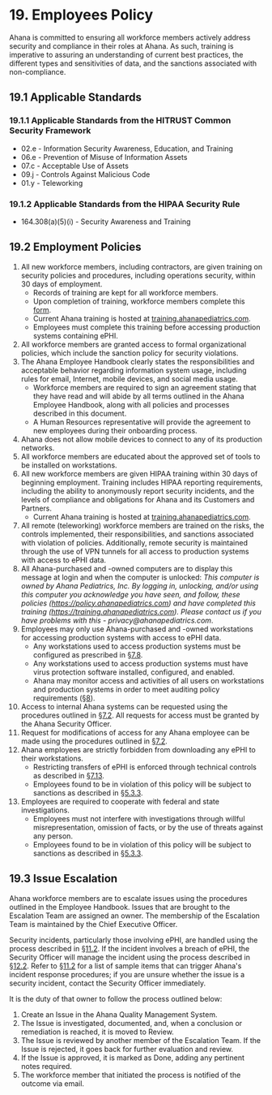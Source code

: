 # 19. Employees Policy

Ahana is committed to ensuring all workforce members actively address security and compliance in their roles at Ahana. As such, training is imperative to assuring an understanding of current best practices, the different types and sensitivities of data, and the sanctions associated with non-compliance.

## 19.1 Applicable Standards

### 19.1.1 Applicable Standards from the HITRUST Common Security Framework

- 02.e - Information Security Awareness, Education, and Training
- 06.e - Prevention of Misuse of Information Assets
- 07.c - Acceptable Use of Assets
- 09.j - Controls Against Malicious Code
- 01.y - Teleworking

### 19.1.2 Applicable Standards from the HIPAA Security Rule

- 164.308(a)(5)(i) - Security Awareness and Training

## 19.2 Employment Policies

1. All new workforce members, including contractors, are given training on security policies and procedures, including operations security, within 30 days of employment.
   - Records of training are kept for all workforce members.
   - Upon completion of training, workforce members complete this [form](https://docs.google.com/a/catalyze.io/forms/d/1bmEK3TidACj6ForBqGMaINPjIckv9ht28rtkGEQsBGs/viewform?usp=send_form).
   - Current Ahana training is hosted at [training.ahanapediatrics.com](https://training.ahanapediatrics.com/).
   - Employees must complete this training before accessing production systems containing ePHI.
2. All workforce members are granted access to formal organizational policies, which include the sanction policy for security violations.
3. The Ahana Employee Handbook clearly states the responsibilities and acceptable behavior regarding information system usage, including rules for email, Internet, mobile devices, and social media usage.
   - Workforce members are required to sign an agreement stating that they have read and will abide by all terms outlined in the Ahana Employee Handbook, along with all policies and processes described in this document.
   - A Human Resources representative will provide the agreement to new employees during their onboarding process.
4. Ahana does not allow mobile devices to connect to any of its production networks.
5. All workforce members are educated about the approved set of tools to be installed on workstations.
6. All new workforce members are given HIPAA training within 30 days of beginning employment. Training includes HIPAA reporting requirements, including the ability to anonymously report security incidents, and the levels of compliance and obligations for Ahana and its Customers and Partners.
   - Current Ahana training is hosted at [training.ahanapediatrics.com](https://training.ahanapediatrics.com/).
7. All remote (teleworking) workforce members are trained on the risks, the controls implemented, their responsibilities, and sanctions associated with violation of policies. Additionally, remote security is maintained through the use of VPN tunnels for all access to production systems with access to ePHI data.
8. All Ahana-purchased and -owned computers are to display this message at login and when the computer is unlocked: _This computer is owned by Ahana Pediatrics, Inc. By logging in, unlocking, and/or using this computer you acknowledge you have seen, and follow, these policies (https://policy.ahanapediatrics.com) and have completed this training (https://training.ahanapediatrics.com). Please contact us if you have problems with this - privacy@ahanapediatrics.com_.
9. Employees may only use Ahana-purchased and -owned workstations for accessing production systems with access to ePHI data.
   - Any workstations used to access production systems must be configured as prescribed in [§7.8](#7.8-employee-workstation-use).
   - Any workstations used to access production systems must have virus protection software installed, configured, and enabled.
   - Ahana may monitor access and activities of all users on workstations and production systems in order to meet auditing policy requirements ([§8](#8-auditing-policy)).
10. Access to internal Ahana systems can be requested using the procedures outlined in [§7.2](#7.2-access-establishment-and-modification). All requests for access must be granted by the Ahana Security Officer.
11. Request for modifications of access for any Ahana employee can be made using the procedures outlined in [§7.2](#7.2-access-establishment-and-modification).
12. Ahana employees are strictly forbidden from downloading any ePHI to their workstations.
    - Restricting transfers of ePHI is enforced through technical controls as described in [§7.13](#7.13-access-to-ephi).
    - Employees found to be in violation of this policy will be subject to sanctions as described in [§5.3.3](#5.3-security-officer).
13. Employees are required to cooperate with federal and state investigations.
    - Employees must not interfere with investigations through willful misrepresentation, omission of facts, or by the use of threats against any person.
    - Employees found to be in violation of this policy will be subject to sanctions as described in [§5.3.3](#5.3-security-officer).

## 19.3 Issue Escalation

Ahana workforce members are to escalate issues using the procedures outlined in the Employee Handbook. Issues that are brought to the Escalation Team are assigned an owner. The membership of the Escalation Team is maintained by the Chief Executive Officer.

Security incidents, particularly those involving ePHI, are handled using the process described in [§11.2](#11.2-incident-management-policies). If the incident involves a breach of ePHI, the Security Officer will manage the incident using the process described in [§12.2](#12.2-ahana-breach-policy). Refer to [§11.2](#11.2-incident-management-policies) for a list of sample items that can trigger Ahana's incident response procedures; if you are unsure whether the issue is a security incident, contact the Security Officer immediately.

It is the duty of that owner to follow the process outlined below:

1. Create an Issue in the Ahana Quality Management System.
2. The Issue is investigated, documented, and, when a conclusion or remediation is reached, it is moved to Review.
3. The Issue is reviewed by another member of the Escalation Team. If the Issue is rejected, it goes back for further evaluation and review.
4. If the Issue is approved, it is marked as Done, adding any pertinent notes required.
5. The workforce member that initiated the process is notified of the outcome via email.
